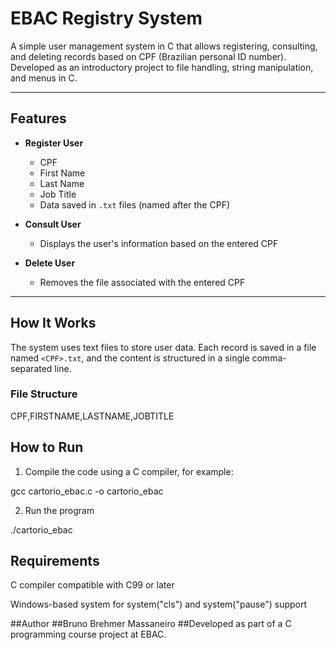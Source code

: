 # EBAC Registry System

A simple user management system in C that allows registering, consulting, and deleting records based on CPF (Brazilian personal ID number). Developed as an introductory project to file handling, string manipulation, and menus in C.

---

##  Features

- **Register User**
  - CPF
  - First Name
  - Last Name
  - Job Title
  - Data saved in `.txt` files (named after the CPF)

- **Consult User**
  - Displays the user's information based on the entered CPF

- **Delete User**
  - Removes the file associated with the entered CPF

---

##  How It Works

The system uses text files to store user data. Each record is saved in a file named `<CPF>.txt`, and the content is structured in a single comma-separated line.

### File Structure

CPF,FIRSTNAME,LASTNAME,JOBTITLE

## How to Run

1. Compile the code using a C compiler, for example:

gcc cartorio_ebac.c -o cartorio_ebac

2. Run the program

./cartorio_ebac

## Requirements

C compiler compatible with C99 or later

Windows-based system for system("cls") and system("pause") support

##Author
##Bruno Brehmer Massaneiro
##Developed as part of a C programming course project at EBAC.
